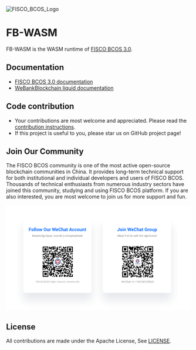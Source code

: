 ![FISCO_BCOS_Logo](https://github.com/FISCO-BCOS/FISCO-BCOS/raw/master/docs/images/FISCO_BCOS_Logo.svg?sanitize=true)

# FB-WASM

FB-WASM is the WASM runtime of [FISCO BCOS 3.0](https://github.com/FISCO-BCOS/FISCO-BCOS).

## Documentation

- [FISCO BCOS 3.0 documentation](https://fisco-bcos-doc.readthedocs.io/zh_CN/latest/)
- [WeBankBlockchain liquid documentation](https://liquid-doc.readthedocs.io/zh_CN/latest/)

## Code contribution

- Your contributions are most welcome and appreciated. Please read the [contribution instructions](https://mp.weixin.qq.com/s/_w_auH8X4SQQWO3lhfNrbQ).
- If this project is useful to you, please star us on GitHub project page!

## Join Our Community

The FISCO BCOS community is one of the most active open-source blockchain communities in China. It provides long-term technical support for both institutional and individual developers and users of FISCO BCOS. Thousands of technical enthusiasts from numerous industry sectors have joined this community, studying and using FISCO BCOS platform. If you are also interested, you are most welcome to join us for more support and fun.

![QR_image](https://raw.githubusercontent.com/FISCO-BCOS/LargeFiles/master/images/QR_image_en.png)

## License

All contributions are made under the Apache License, See [LICENSE](./LICENSE).
